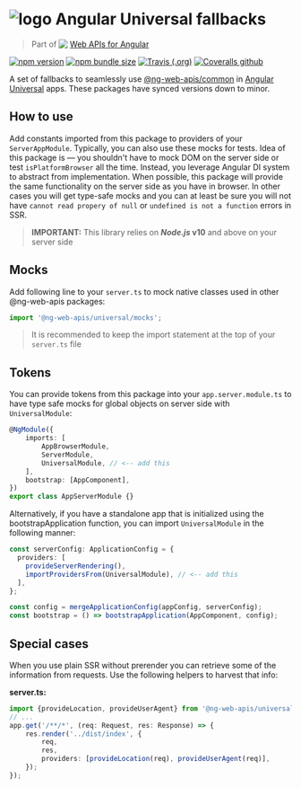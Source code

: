 # ![logo](logo.svg) Angular Universal fallbacks

> Part of <img src="web-api.svg" align="top"> [Web APIs for Angular](https://ng-web-apis.github.io/)

[![npm version](https://img.shields.io/npm/v/@ng-web-apis/universal.svg)](https://npmjs.com/package/@ng-web-apis/universal)
[![npm bundle size](https://img.shields.io/bundlephobia/minzip/@ng-web-apis/universal)](https://bundlephobia.com/result?p=@ng-web-apis/universal)
[![Travis (.org)](https://img.shields.io/travis/ng-web-apis/universal)](https://travis-ci.org/ng-web-apis/universal)
[![Coveralls github](https://img.shields.io/coveralls/github/ng-web-apis/universal)](https://coveralls.io/github/ng-web-apis/universal?branch=master)

A set of fallbacks to seamlessly use
[@ng-web-apis/common](https://github.com/ng-web-apis/common) in
[Angular Universal](https://github.com/angular/universal) apps.
These packages have synced versions down to minor.

## How to use

Add constants imported from this package to providers of your `ServerAppModule`.
Typically, you can also use these mocks for tests. Idea of this package is — you shouldn't
have to mock DOM on the server side or test `isPlatformBrowser` all the time. Instead,
you leverage Angular DI system to abstract from implementation. When possible, this package
will provide the same functionality on the server side as you have in browser. In other cases
you will get type-safe mocks and you can at least be sure you will not have
`cannot read propery of null` or `undefined is not a function` errors in SSR.

> **IMPORTANT:** This library relies on **_Node.js_ v10** and above on your server side

## Mocks

Add following line to your `server.ts` to mock native classes used in other @ng-web-apis packages:

```js
import '@ng-web-apis/universal/mocks';
```

> It is recommended to keep the import statement at the top of your `server.ts` file
## Tokens

You can provide tokens from this package into your `app.server.module.ts`
to have type safe mocks for global objects on server side with `UniversalModule`:

```ts
@NgModule({
    imports: [
        AppBrowserModule,
        ServerModule,
        UniversalModule, // <-- add this
    ],
    bootstrap: [AppComponent],
})
export class AppServerModule {}
```

Alternatively, if you have a standalone app that is initialized using the bootstrapApplication function, you can import `UniversalModule` in the following manner:

```ts
const serverConfig: ApplicationConfig = {
  providers: [
  	provideServerRendering(), 
    importProvidersFrom(UniversalModule), // <-- add this
  ],
};

const config = mergeApplicationConfig(appConfig, serverConfig);
const bootstrap = () => bootstrapApplication(AppComponent, config);
```

## Special cases

When you use plain SSR without prerender you can retrieve some of the information
from requests. Use the following helpers to harvest that info:

**server.ts:**

```typescript
import {provideLocation, provideUserAgent} from '@ng-web-apis/universal';
// ...
app.get('/**/*', (req: Request, res: Response) => {
    res.render('../dist/index', {
        req,
        res,
        providers: [provideLocation(req), provideUserAgent(req)],
    });
});
```
